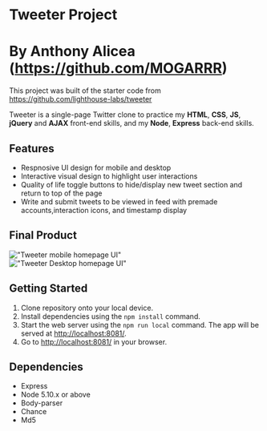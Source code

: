 # Tweeter Project
# By Anthony Alicea (https://github.com/MOGARRR)

This project was built of the starter code from https://github.com/lighthouse-labs/tweeter <Br>

Tweeter is a single-page Twitter clone to practice my **HTML**, **CSS**, **JS**, **jQuery** and **AJAX** front-end skills, and my **Node**, **Express** back-end skills.

## Features
- Respnosive UI design for mobile and desktop
- Interactive visual design to highlight user interactions
- Quality of life toggle buttons to hide/display new tweet section and return to top of the page
- Write and submit tweets to be viewed in feed with premade accounts,interaction icons, and timestamp display

## Final Product
!["Tweeter mobile homepage UI"](./docs/TinyAppHomePage.PNG.png)
<br>
!["Tweeter Desktop homepage UI"](./docs/TinyAppHomePage.PNG.png)

## Getting Started

1. Clone repository onto your local device.
3. Install dependencies using the `npm install` command.
3. Start the web server using the `npm run local` command. The app will be served at <http://localhost:8081/>.
4. Go to <http://localhost:8081/> in your browser.

## Dependencies

- Express
- Node 5.10.x or above
- Body-parser
- Chance
- Md5
